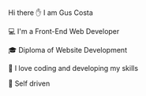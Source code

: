 
Hi there ✋ I am Gus Costa

💻 I'm a Front-End Web Developer

🎓 Diploma of Website Development

🚀 I love coding and developing my skills

📘 Self driven
